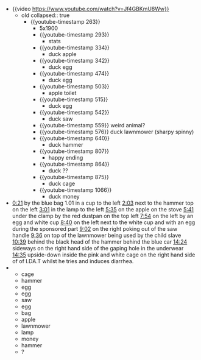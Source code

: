 - {{video https://www.youtube.com/watch?v=Jf4GBKmU8Ww}}
	- old
	  collapsed:: true
		- {{youtube-timestamp 263}}
			- 5x1900
			- {{youtube-timestamp 293}}
				- stats
			- {{youtube-timestamp 334}}
				- duck apple
			- {{youtube-timestamp 342}}
				- duck egg
			- {{youtube-timestamp 474}}
				- duck egg
			- {{youtube-timestamp 503}}
				- apple toilet
			- {{youtube-timestamp 515}}
				- duck egg
			- {{youtube-timestamp 542}}
				- duck saw
			- {{youtube-timestamp 559}} weird animal?
			- {{youtube-timestamp 576}} duck lawnmower (sharpy spinny)
			- {{youtube-timestamp 640}}
				- duck hammer
			- {{youtube-timestamp 807}}
				- happy ending
			- {{youtube-timestamp 864}}
				- duck ??
			- {{youtube-timestamp 875}}
				- duck cage
			- {{youtube-timestamp 1066}}
				- duck money
- [0:21](https://www.youtube.com/watch?v=Jf4GBKmU8Ww&t=21s) by the blue bag
  1.01 in a cup to the left
  [2:03](https://www.youtube.com/watch?v=Jf4GBKmU8Ww&t=123s) next to the hammer top on the left
  [3:01](https://www.youtube.com/watch?v=Jf4GBKmU8Ww&t=181s)  in the lamp to the left
  [5:35](https://www.youtube.com/watch?v=Jf4GBKmU8Ww&t=335s) on the apple on the stove
  [5:41](https://www.youtube.com/watch?v=Jf4GBKmU8Ww&t=341s) under the clamp by the red dustpan on the top left
  [7:54](https://www.youtube.com/watch?v=Jf4GBKmU8Ww&t=474s) on the left by an egg and white cup
  [8:40](https://www.youtube.com/watch?v=Jf4GBKmU8Ww&t=520s) on the left next to the white cup and with an egg during the sponsored part
  [9:02](https://www.youtube.com/watch?v=Jf4GBKmU8Ww&t=542s) on the right poking out of the saw handle
  [9:36](https://www.youtube.com/watch?v=Jf4GBKmU8Ww&t=576s)  on top of the lawnmower being used by the child slave
  [10:39](https://www.youtube.com/watch?v=Jf4GBKmU8Ww&t=639s) behind the black head of the hammer behind the blue car
  [14:24](https://www.youtube.com/watch?v=Jf4GBKmU8Ww&t=864s) sideways on the right hand side of the gaping hole in the underwear
  [14:35](https://www.youtube.com/watch?v=Jf4GBKmU8Ww&t=875s)  upside-down inside the pink and white cage on the right hand side  of of I.DA.T whilst he tries and induces diarrhea.
-
	- cage
	- hammer
	- egg
	- egg
	- saw
	- egg
	- bag
	- apple
	- lawnmower
	- lamp
	- money
	- hammer
	- ?
